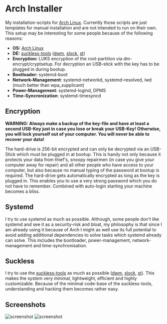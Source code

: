 # Arch Installer

My installation-scripts for [Arch Linux](https://www.archlinux.org/). Currently those scripts are just templates for manual installation and are not intended to run on their own. This setup may be interesting for some people because of the following reasons:

- **OS:** [Arch Linux](https://www.archlinux.org/)
- **DE:** [suckless-tools](https://suckless.org/philosophy/) ([dwm](https://dwm.suckless.org/), [slock](https://tools.suckless.org/slock/), [st](https://st.suckless.org/))
- **Encryption:** LUKS encryption of the root-partition via dm-encrypt/cryptsetup. For decryption an USB-stick with the key has to be plugged in during bootup.
- **Bootloader:** systemd-boot
- **Network-Management**: systemd-networkd, systemd-resolved, iwd (much better than wpa_supplicant)
- **Power-Management**: systemd-logind, DPMS
- **Time-Syncronization**: systemd-timesyncd

## Encryption

**WARNING: Always make a backup of the key-file and have at least a second USB-Key just in case you lose or break your USB-Key! Otherwise, you will lock yourself out of your computer. You will never be able to recover your data!**

The hard-drive is 256-bit encrypted and can only be decrypted via an USB-Stick which must be plugged in at bootup. This is handy not only because it protects your data from thief's, snoopy repairmen (in case you give your computer away for repair) and all other people who have access to your computer, but also because no manual typing of the password at bootup is required. The hard-drive gets automatically encrypted as long as the key is plugged in. This enables you to use a very strong password which you do not have to remember. Combined with auto-login starting your machine becomes a bliss.

## Systemd
I try to use systemd as much as possible. Although, some people don't like systemd and see it as a security-risk and bloat, my philosophy is that since I am already using it because of Arch I might as well use its full potential to avoid adding additional dependencies to solve tasks which systemd already can solve. This includes the bootloader, power-management, network-management and time-synchronisation.

## Suckless

I try to use the [suckless-tools](https://suckless.org/philosophy/) as much as possible ([dwm](https://dwm.suckless.org/), [slock](https://tools.suckless.org/slock/), [st](https://st.suckless.org/)). This makes the system very minimal, lightweight, efficient and highly customizable. Because of the minimal code-base of the suckless-tools, understanding and hacking them becomes rather easy.

## Screenshots

![screenshot](https://github.com/astier/arch/blob/master/screenshot_1.png)
![screenshot](https://github.com/astier/arch/blob/master/screenshot_2.png)

